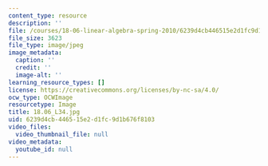 ```yaml
---
content_type: resource
description: ''
file: /courses/18-06-linear-algebra-spring-2010/6239d4cb446515e2d1fc9d1b676f8103_18.06_L34.jpg
file_size: 3623
file_type: image/jpeg
image_metadata:
  caption: ''
  credit: ''
  image-alt: ''
learning_resource_types: []
license: https://creativecommons.org/licenses/by-nc-sa/4.0/
ocw_type: OCWImage
resourcetype: Image
title: 18.06_L34.jpg
uid: 6239d4cb-4465-15e2-d1fc-9d1b676f8103
video_files:
  video_thumbnail_file: null
video_metadata:
  youtube_id: null
---
```

